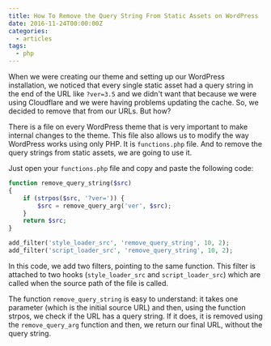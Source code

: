 ```yaml
---
title: How To Remove the Query String From Static Assets on WordPress
date: 2016-11-24T00:00:00Z
categories:
  - articles
tags:
  - php
---
```


When we were creating our theme and setting up our WordPress installation, we noticed that every single static asset had a query string in the end of the URL like `?ver=3.5` and we didn't want that because we were using Cloudflare and we were having problems updating the cache. So, we decided to remove that from our URLs. But how?

<!--more-->

There is a file on every WordPress theme that is very important to make internal changes to the theme. This file also allows us to modify the way WordPress works using only PHP. It is `functions.php` file. And to remove the query strings from static assets, we are going to use it.

Just open your `functions.php` file and copy and paste the following code:

```php
function remove_query_string($src)
{
    if (strpos($src, '?ver=')) {
        $src = remove_query_arg('ver', $src);
    }
    return $src;
}

add_filter('style_loader_src', 'remove_query_string', 10, 2);
add_filter('script_loader_src', 'remove_query_string', 10, 2);
```

In this code, we add two filters, pointing to the same function. This filter is attached to two hooks (`style_loader_src` and `script_loader_src`) which are called when the source path of the file is called.

The function `remove_query_string` is easy to understand: it takes one parameter (which is the initial source URL) and then, using the function strpos, we check if the URL has a query string. If it does, it is removed using the `remove_query_arg` function and then, we return our final URL, without the query string.
